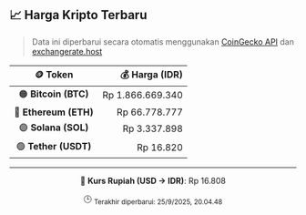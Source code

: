 

<!-- HARGA_KRIPTO -->
## 📈 Harga Kripto Terbaru

> Data ini diperbarui secara otomatis menggunakan [CoinGecko API](https://www.coingecko.com/) dan [exchangerate.host](https://exchangerate.host/)

<div align="center">

| 🪙 Token | 💰 Harga (IDR) |
|:------:|---------------:|
| 🟠 **Bitcoin (BTC)**   | Rp 1.866.669.340 |
| 🔵 **Ethereum (ETH)**  | Rp 66.778.777 |
| 🟣 **Solana (SOL)**    | Rp 3.337.898 |
| 🟢 **Tether (USDT)**   | Rp 16.820 |

---

💱 **Kurs Rupiah (USD → IDR)**: Rp 16.808

🕒 <sub>Terakhir diperbarui: 25/9/2025, 20.04.48</sub>

</div>
<!-- /HARGA_KRIPTO -->